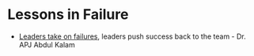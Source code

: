 # Lessons in Failure

* [Leaders take on failures](https://www.youtube.com/watch?v=7E-cwdnsiow), leaders push success back to the team -  Dr. APJ Abdul Kalam
